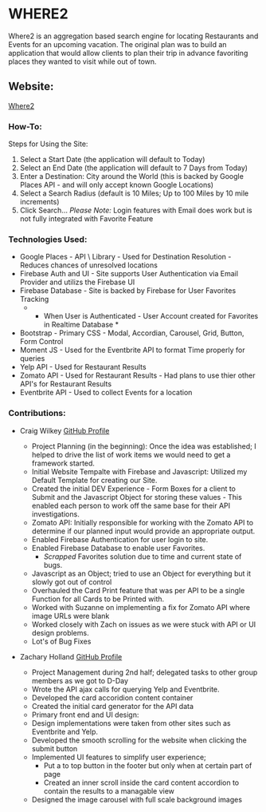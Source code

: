 # WHERE2
Where2 is an aggregation based search engine for locating Restaurants and Events for an upcoming vacation.  The original plan was to build an application that would allow clients to plan their trip in advance favoriting places they wanted to visit while out of town.

## Website:
[Where2](https://hollyw00d.github.io/group-project1-uw-coding-bootcamp/)

### How-To:
Steps for Using the Site:
1. Select a Start Date (the application will default to Today)
2. Select an End Date (the application will default to 7 Days from Today)
3. Enter a Destination: City around the World (this is backed by Google Places API - and will only accept known Google Locations)
4. Select a Search Radius (default is 10 Miles; Up to 100 Miles by 10 mile increments)
5. Click Search...
*Please Note:* Login features with Email does work but is not fully integrated with Favorite Feature

### Technologies Used:
- Google Places - API \ Library - Used for Destination Resolution - Reduces chances of unresolved locations
- Firebase Auth and UI - Site supports User Authentication via Email Provider and utilizs the Firebase UI
- Firebase Database - Site is backed by Firebase for User Favorites Tracking
  - * When User is Authenticated - User Account created for Favorites in Realtime Database *
- Bootstrap - Primary CSS - Modal, Accordian, Carousel, Grid, Button, Form Control
- Moment JS - Used for the Eventbrite API to format Time properly for queries
- Yelp API - Used for Restaurant Results
- Zomato API - Used for Restaurant Results - Had plans to use thier other API's for Restaurant Results
- Eventbrite API - Used to collect Events for a location

### Contributions:
- Craig Wilkey [GitHub Profile](https://github.com/devcwilkey)
  - Project Planning (in the beginning): Once the idea was established; I helped to drive the list of work items we would need to get a framework started.  
  - Initial Website Tempalte with Firebase and Javascript: Utilized my Default Template for creating our Site.
  - Created the initial DEV Experience - Form Boxes for a client to Submit and the Javascript Object for storing these values - This enabled each person to work off the same base for their API investigations.
  - Zomato API: Initially responsible for working with the Zomato API to determine if our planned input would provide an appropriate output.
  - Enabled Firebase Authentication for user login to site.
  - Enabled Firebase Database to enable user Favorites.
    - *Scrapped* Favorites solution due to time and current state of bugs.
  - Javascript as an Object; tried to use an Object for everything but it slowly got out of control
  - Overhauled the Card Print feature that was per API to be a single Function for all Cards to be Printed with.
  - Worked with Suzanne on implementing a fix for Zomato API where image URLs were blank
  - Worked closely with Zach on issues as we were stuck with API or UI design problems.
  - Lot's of Bug Fixes
  
- Zachary Holland  [GitHub Profile](https://github.com/zack09holland)
  - Project Management during 2nd half; delegated tasks to other group members as we got to D-Day
  - Wrote the API ajax calls for querying Yelp and Eventbrite. 
  - Developed the card accoridion content container 
  - Created the initial card generator for the API data
  - Primary front end and UI design:
   - Design implementations were taken from other sites such as Eventbrite and Yelp.
   - Developed the smooth scrolling for the website when clicking the submit button
   - Implemented UI features to simplify user experience; 
      - Put a to top button in the footer but only when at certain part of page
      - Created an inner scroll inside the card content accordion to contain the results to a managable view
   - Designed the image carousel with full scale background images
   





